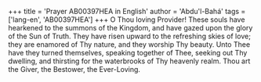 +++
title = 'Prayer AB00397HEA in English'
author = 'Abdu'l-Bahá'
tags = ['lang-en', 'AB00397HEA']
+++
O Thou loving Provider!  These souls have hearkened to the summons of the Kingdom, and have gazed upon the glory of the Sun of Truth.  They have risen upward to the refreshing skies of love; they are enamored of Thy nature, and they worship Thy beauty.  Unto Thee have they turned themselves, speaking together of Thee, seeking out Thy dwelling, and thirsting for the waterbrooks of Thy heavenly realm.
Thou art the Giver, the Bestower, the Ever-Loving.
